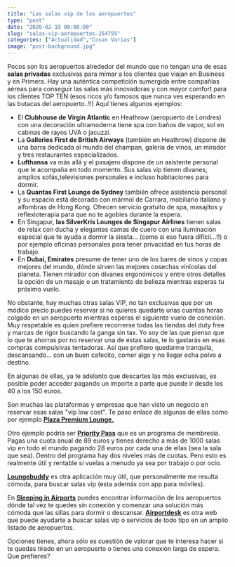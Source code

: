 ```yaml
---
title: "Las salas vip de los aeropuertos"
type: "post"
date: "2020-02-19 00:00:00"
slug: "salas-vip-aeropuertos-254755"
categories: ["Actualidad","Cosas Varias"]
image: "post-background.jpg"
---
```


Pocos son los aeropuertos alrededor del mundo que no tengan una de esas **salas privadas** exclusivas para mimar a los clientes que viajan en Business y en Primera. Hay una auténtica competición sumergida entre compañías aéreas para conseguir las salas más innovadoras y con mayor comfort para los clientes TOP TEN (esos ricos y/o famosos que nunca ves esperando en las butacas del aeropuerto..!!) Aquí tienes algunos ejemplos:

- El **Clubhouse de Virgin Atlantic** en Heathrow (aeropuerto de Londres) con una decoración ultramoderna tiene spa con baños de vapor, sol en cabinas de rayos UVA o jacuzzi.
- La **Galleries First de British Airways** (también en Heathrow) dispone de una barra dedicada al mundo del champan, galería de vinos, un mirador y tres restaurantes especializados.
- **Lufthansa** va más allá y el pasajero dispone de un asistente personal que le acompaña en todo momento. Sus salas vip tienen divanes, amplios sofás,televisiones personales e incluso habitaciones para dormir.
- La **Quantas First Lounge de Sydney** también ofrece asistencia personal y su espacio está decorado con mármol de Carrara, mobiliario italiano y alfombras de Hong Kong. Ofrecen servicio gratuito de spa, masajitos y reflexioterapia para que no te agobies durante la espera.
- En Singapur, **las SilverKris Lounges de Singapur Airlines** tienen salas de relax con ducha y elegantes camas de cuero con una iluminación especial que te ayuda a dormir la siesta... (como si eso fuera difícil...!!) o por ejemplo oficinas personales para tener privacidad en tus horas de trabajo.
- En **Dubai, Emirates** presume de tener uno de los bares de vinos y copas mejores del mundo, dónde sirven las mejores cosechas vinícolas del planeta. Tienen mirador con divanes ergonómicos y entre otros detalles la opción de un masaje o un tratamiento de belleza mientras esperas tu próximo vuelo.

No obstante, hay muchas otras salas VIP, no tan exclusivas que por un módico precio puedes reservar si no quieres quedarte unas cuantas horas colgado en un aeropuerto mientras esperas el siguiente vuelo de conexión. Muy respetable es quien prefiere recorrerse todas las tiendas del duty free y marcas de rigor buscando la ganga sin tax. Yo soy de las que pienso que lo que te ahorras por no reservar una de estas salas, te lo gastarás en esas compras compulsivas tentadoras. Así que prefiero quedarme tranquila, descansando... con un buen cafecito, comer algo y no llegar echa polvo a destino.

En algunas de ellas, ya te adelanto que descartes las más exclusivas, es posible poder acceder pagando un importe a parte que puede ir desde los 40 a los 150 euros.

Son muchas las plataformas y empresas que han visto un negocio en reservar esas salas "vip low cost". Te paso enlace de algunas de ellas como por ejemplo **[Plaza Premium Lounge.](https://www.plazapremiumlounge.com/en-uk)**   
  
Otro ejemplo podría ser **[Priority Pass](https://www.prioritypass.com/es/campaigns/ldn/keyword/brand?sourcecode=LONSPAESBR10&currency=EUR&&mkwid=s_dc&pcrid=355801837844&kword=priority%20pass&match=e&plid=&gclid=CjwKCAiAyeTxBRBvEiwAuM8dnUP-Ky27JJoc3Vc9PsfBfkpLbvTSp4tpsrCwSYd-SOI8tIYUGh-fmhoC_pcQAvD_BwE&gclsrc=aw.ds)** que es un programa de membresía. Pagas una cuota anual de 89 euros y tienes derecho a más de 1000 salas vip en todo el mundo pagando 28 euros por cada una de ellas (sea la sala que sea). Dentro del programa hay dos niveles más de cuotas. Pero esto es realmente útil y rentable si vuelas a menudo ya sea por trabajo o por ocio.  
  
[**Loungebuddy**](https://www.loungebuddy.com/) es otra aplicación muy útil, que personalmente me resulta cómoda, para buscar salas vip (esta además con app para móviles).  
  
En **[Sleeping in Airports](https://www.sleepinginairports.net/)** puedes encontrar información de los aeropuertos dónde tal vez te quedes sin conexión y comenzar una solución más cómoda que las sillas para dormir o descansar. **[Airportdesk](https://www.airportdesk.es/)** es otra web que puede ayudarte a buscar salas vip o servicios de todo tipo en un amplio listado de aeropuertos.  
  
Opciones tienes, ahora sólo es cuestión de valorar que te interesa hacer si te quedas tirado en un aeropuerto o tienes una conexión larga de espera. Que prefieres?